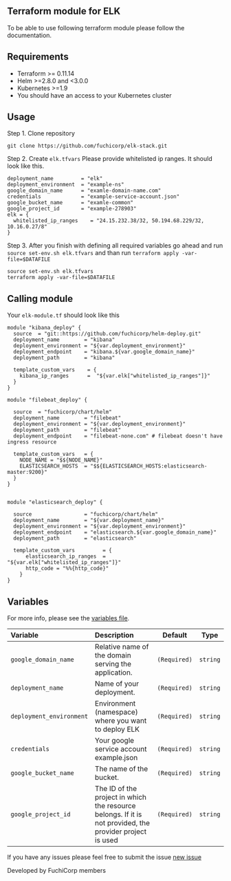 ## Terraform module for ELK

To be able to use following terraform module please follow the documentation. 


## Requirements

* Terraform >= 0.11.14
* Helm >=2.8.0 and <3.0.0
* Kubernetes >=1.9
* You should have an access to your Kubernetes cluster

## Usage

Step 1. Clone repository
```
git clone https://github.com/fuchicorp/elk-stack.git
```

Step 2. Create `elk.tfvars` Please provide whitelisted ip ranges. It should look like this. 

```
deployment_name         = "elk"
deployment_environment  = "example-ns"
google_domain_name      = "examle-domain-name.com"
credentials             = "example-service-account.json"
google_bucket_name      = "examle-common"
google_project_id       = "example-278903"
elk = {
  whitelisted_ip_ranges    = "24.15.232.38/32, 50.194.68.229/32, 10.16.0.27/8"
}
```

Step 3. After you finish with defining all required variables go ahead and run `source set-env.sh elk.tfvars` and than run `terraform apply -var-file=$DATAFILE`

```
source set-env.sh elk.tfvars
terraform apply -var-file=$DATAFILE
```

## Calling module

Your `elk-module.tf` should look like this
```
module "kibana_deploy" {
  source  = "git::https://github.com/fuchicorp/helm-deploy.git"
  deployment_name        = "kibana"
  deployment_environment = "${var.deployment_environment}"
  deployment_endpoint    = "kibana.${var.google_domain_name}"
  deployment_path        = "kibana"
  
  template_custom_vars    = {
    kibana_ip_ranges      =  "${var.elk["whitelisted_ip_ranges"]}"
  }
}

module "filebeat_deploy" {
  
  source  = "fuchicorp/chart/helm" 
  deployment_name        = "filebeat"
  deployment_environment = "${var.deployment_environment}"
  deployment_path        = "filebeat"
  deployment_endpoint    = "filebeat-none.com" # filebeat doesn't have ingress resource 

  template_custom_vars   = {
    NODE_NAME = "$${NODE_NAME}"
    ELASTICSEARCH_HOSTS  = "$${ELASTICSEARCH_HOSTS:elasticsearch-master:9200}"
  }
}

  
module "elasticsearch_deploy" {
  
  source                 = "fuchicorp/chart/helm"
  deployment_name        = "${var.deployment_name}"
  deployment_environment = "${var.deployment_environment}"
  deployment_endpoint    = "elasticsearch.${var.google_domain_name}"
  deployment_path        = "elasticsearch"

  template_custom_vars         = {
      elasticsearch_ip_ranges  =  "${var.elk["whitelisted_ip_ranges"]}"
      http_code = "%%{http_code}"
    }
}
```

## Variables

For more info, please see the [variables file](?tab=inputs).

| Variable               | Description                         | Default                                               | Type |
| :--------------------- | :---------------------------------- | :---------------------------------------------------: | :--------------------: |
| `google_domain_name` | Relative name of the domain serving the application. | `(Required)` | `string` |
| `deployment_name` |  Name of your deployment. | `(Required)` | `string` |
| `deployment_environment` | Environment (namespace) where you want to deploy ELK | `(Required)` | `string` |
| `credentials` | Your google service account example.json | `(Required)` | `string` |
| `google_bucket_name` | The name of the bucket. | `(Required)` | `string` |
| `google_project_id` | The ID of the project in which the resource belongs. If it is not provided, the provider project is used | `(Required)` | `string` |




If you have any issues please feel free to submit the issue [new issue](https://github.com/fuchicorp/terraform-aws-eks/issues/new) 

Developed by FuchiCorp members 